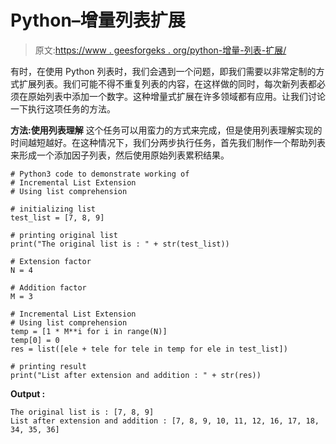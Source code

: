 # Python–增量列表扩展

> 原文:[https://www . geesforgeks . org/python-增量-列表-扩展/](https://www.geeksforgeeks.org/python-incremental-list-extension/)

有时，在使用 Python 列表时，我们会遇到一个问题，即我们需要以非常定制的方式扩展列表。我们可能不得不重复列表的内容，在这样做的同时，每次新列表都必须在原始列表中添加一个数字。这种增量式扩展在许多领域都有应用。让我们讨论一下执行这项任务的方法。

**方法:使用列表理解**
这个任务可以用蛮力的方式来完成，但是使用列表理解实现的时间越短越好。在这种情况下，我们分两步执行任务，首先我们制作一个帮助列表来形成一个添加因子列表，然后使用原始列表累积结果。

```
# Python3 code to demonstrate working of
# Incremental List Extension
# Using list comprehension

# initializing list
test_list = [7, 8, 9]

# printing original list
print("The original list is : " + str(test_list))

# Extension factor
N = 4

# Addition factor 
M = 3

# Incremental List Extension
# Using list comprehension
temp = [1 * M**i for i in range(N)]
temp[0] = 0
res = list([ele + tele for tele in temp for ele in test_list])

# printing result 
print("List after extension and addition : " + str(res))
```

**Output :**

```
The original list is : [7, 8, 9]
List after extension and addition : [7, 8, 9, 10, 11, 12, 16, 17, 18, 34, 35, 36]

```